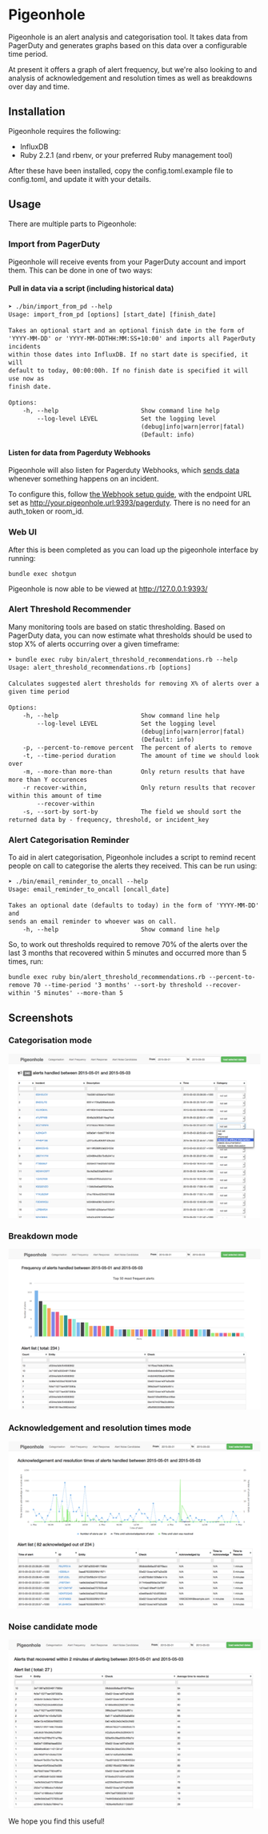 # Pigeonhole

Pigeonhole is an alert analysis and categorisation tool. It takes data from PagerDuty and generates graphs based on this data over a configurable time period.

At present it offers a graph of alert frequency, but we're also looking to and analysis of acknowledgement and resolution times as well as breakdowns over day and time.

## Installation

Pigeonhole requires the following:

  - InfluxDB
  - Ruby 2.2.1 (and rbenv, or your preferred Ruby management tool)

After these have been installed, copy the config.toml.example file to config.toml, and update it with your details.

## Usage

There are multiple parts to Pigeonhole:

### Import from PagerDuty

Pigeonhole will receive events from your PagerDuty account and import them.  This can be done in one of two ways:

#### Pull in data via a script (including historical data)

```
➤ ./bin/import_from_pd --help
Usage: import_from_pd [options] [start_date] [finish_date]

Takes an optional start and an optional finish date in the form of
'YYYY-MM-DD' or 'YYYY-MM-DDTHH:MM:SS+10:00' and imports all PagerDuty incidents
within those dates into InfluxDB. If no start date is specified, it will
default to today, 00:00:00h. If no finish date is specified it will use now as
finish date.

Options:
    -h, --help                       Show command line help
        --log-level LEVEL            Set the logging level
                                     (debug|info|warn|error|fatal)
                                     (Default: info)
```

#### Listen for data from Pagerduty Webhooks

Pigeonhole will also listen for Pagerduty Webhooks, which [sends data](https://developer.pagerduty.com/documentation/rest/webhooks) whenever something happens on an incident.

To configure this, follow [the Webhook setup guide](http://www.pagerduty.com/docs/guides/hipchat-integration-guide/), with the endpoint URL set as http://your.pigeonhole.url:9393/pagerduty.  There is no need for an auth_token or room_id.

### Web UI
After this is been completed as you can load up the pigeonhole interface by running:

```
bundle exec shotgun
```

Pigeonhole is now able to be viewed at http://127.0.0.1:9393/

### Alert Threshold Recommender

Many monitoring tools are based on static thresholding.  Based on PagerDuty data, you can now estimate what thresholds should be used to stop X% of alerts occurring over a given timeframe:

```
➤ bundle exec ruby bin/alert_threshold_recommendations.rb --help
Usage: alert_threshold_recommendations.rb [options]

Calculates suggested alert thresholds for removing X% of alerts over a given time period

Options:
    -h, --help                       Show command line help
        --log-level LEVEL            Set the logging level
                                     (debug|info|warn|error|fatal)
                                     (Default: info)
    -p, --percent-to-remove percent  The percent of alerts to remove
    -t, --time-period duration       The amount of time we should look over
    -m, --more-than more-than        Only return results that have more than Y occurences
    -r recover-within,               Only return results that recover within this amount of time
        --recover-within
    -s, --sort-by sort-by            The field we should sort the returned data by - frequency, threshold, or incident_key
```

### Alert Categorisation Reminder

To aid in alert categorisation, Pigeonhole includes a script to remind recent people on call to categorise the alerts they received.  This can be run using:

```
➤ ./bin/email_reminder_to_oncall --help
Usage: email_reminder_to_oncall [oncall_date]

Takes an optional date (defaults to today) in the form of 'YYYY-MM-DD' and
sends an email reminder to whoever was on call.
    -h, --help                       Show command line help
```

So, to work out thresholds required to remove 70% of the alerts over the last 3 months that recovered within 5 minutes and occurred more than 5 times, run:

```
bundle exec ruby bin/alert_threshold_recommendations.rb --percent-to-remove 70 --time-period '3 months' --sort-by threshold --recover-within '5 minutes' --more-than 5
```

## Screenshots

### Categorisation mode

![Categorisation Mode](screenshots/categorisation.png?raw=true "Categorisation Mode")

### Breakdown mode

![Breakdown Mode](screenshots/breakdown.png?raw=true "Breakdown Mode")

### Acknowledgement and resolution times mode

![Breakdown Mode](screenshots/alert-response.png?raw=true "Alert Response Mode")

### Noise candidate mode

![Breakdown Mode](screenshots/noise-candidates.png?raw=true "Noise Candidates Mode")

We hope you find this useful!
